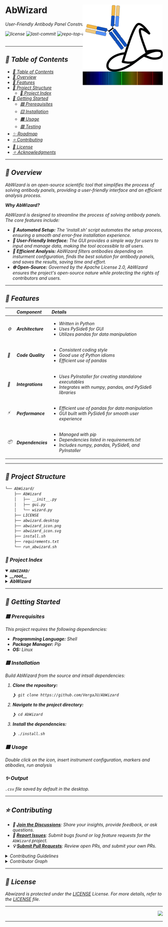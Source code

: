 <div id="top">

<!-- HEADER STYLE: MODERN -->
<div align="left" style="position: relative; width: 100%; height: 100%; ">

<img src="abwizard_icon.png" width="256" style="position: absolute; top: 0; right: 0;" alt="Project Logo"/>

# AbWizard

<em>User-Friendly Antibody Panel Constructor<em>

<!-- BADGES -->
<img src="https://img.shields.io/github/license/VergaJU/AbWizard?style=default&logo=opensourceinitiative&logoColor=white&color=0bbd1a" alt="license">
<img src="https://img.shields.io/github/last-commit/VergaJU/AbWizard?style=default&logo=git&logoColor=white&color=0bbd1a" alt="last-commit">
<img src="https://img.shields.io/github/languages/top/VergaJU/AbWizard?style=default&color=0bbd1a" alt="repo-top-language">
<img src="https://img.shields.io/github/languages/count/VergaJU/AbWizard?style=default&color=0bbd1a" alt="repo-language-count">

<!-- default option, no dependency badges. -->


<!-- default option, no dependency badges. -->

</div>
</div>
<br clear="right">

---

## 💎 Table of Contents

- [💎 Table of Contents](#-table-of-contents)
- [🔷 Overview](#-overview)
- [🔶 Features](#-features)
- [💠 Project Structure](#-project-structure)
    - [🔹 Project Index](#-project-index)
- [🔸 Getting Started](#-getting-started)
    - [🟦 Prerequisites](#-prerequisites)
    - [🟨 Installation](#-installation)
    - [🟧 Usage](#-usage)
    - [🟥 Testing](#-testing)
- [✨ Roadmap](#-roadmap)
- [⭐ Contributing](#-contributing)
- [💫 License](#-license)
- [✧ Acknowledgments](#-acknowledgments)

---

## 🔷 Overview

AbWizard is an open-source scientific tool that simplifies the process of solving antibody panels, providing a user-friendly interface and an efficient analysis process.

**Why AbWizard?**

AbWizard is designed to streamline the process of solving antibody panels. The core features include:

- **🔧 Automated Setup:** The 'install.sh' script automates the setup process, ensuring a smooth and error-free installation experience.
- **👥 User-Friendly Interface:** The GUI provides a simple way for users to input and manage data, making the tool accessible to all users.
- **🔬 Efficient Analysis:** AbWizard filters antibodies depending on insturment configuration, finds the best solution for antibody panels, and saves the results, saving time and effort.
- **🌐 Open-Source:** Governed by the Apache License 2.0, AbWizard ensures the project's open-source nature while protecting the rights of contributors and users.

---

## 🔶 Features

|      | Component       | Details                              |
| :--- | :-------------- | :----------------------------------- |
| ⚙️  | **Architecture**  | <ul><li>Written in Python</li><li>Uses PySide6 for GUI</li><li>Utilizes pandas for data manipulation</li></ul> |
| 🔩 | **Code Quality**  | <ul><li>Consistent coding style</li><li>Good use of Python idioms</li><li>Efficient use of pandas</li></ul> |
| 🔌 | **Integrations**  | <ul><li>Uses PyInstaller for creating standalone executables</li><li>Integrates with numpy, pandas, and PySide6 libraries</li></ul> |
| ⚡️  | **Performance**   | <ul><li>Efficient use of pandas for data manipulation</li><li>GUI built with PySide6 for smooth user experience</li></ul> |
| 📦 | **Dependencies**  | <ul><li>Managed with pip</li><li>Dependencies listed in requirements.txt</li><li>Includes numpy, pandas, PySide6, and PyInstaller</li></ul> |

---

## 💠 Project Structure

```sh
└── AbWizard/
    ├── AbWizard
    │   ├── __init__.py
    │   ├── gui.py
    │   └── wizard.py
    ├── LICENSE
    ├── abwizard.desktop
    ├── abwizard_icon.png
    ├── abwizard_icon.svg
    ├── install.sh
    ├── requirements.txt
    └── run_abwizard.sh
```

### 🔹 Project Index

<details open>
	<summary><b><code>ABWIZARD/</code></b></summary>
	<!-- __root__ Submodule -->
	<details>
		<summary><b>__root__</b></summary>
		<blockquote>
			<div class='directory-path' style='padding: 8px 0; color: #666;'>
				<code><b>⦿ __root__</b></code>
			<table style='width: 100%; border-collapse: collapse;'>
			<thead>
				<tr style='background-color: #f8f9fa;'>
					<th style='width: 30%; text-align: left; padding: 8px;'>File Name</th>
					<th style='text-align: left; padding: 8px;'>Summary</th>
				</tr>
			</thead>
				<tr style='border-bottom: 1px solid #eee;'>
					<td style='padding: 8px;'><b><a href='https://github.com/VergaJU/AbWizard/blob/master/abwizard.desktop'>abwizard.desktop</a></b></td>
					<td style='padding: 8px;'>- AbWizard.desktop serves as a desktop entry for the AbWizard application, a scientific tool designed to solve antibody panels<br>- It provides a user-friendly interface to launch the application, displaying an icon and a comment for user guidance<br>- Positioned within the Science and Biology categories, it enhances accessibility and organization of the application.</td>
				</tr>
				<tr style='border-bottom: 1px solid #eee;'>
					<td style='padding: 8px;'><b><a href='https://github.com/VergaJU/AbWizard/blob/master/run_abwizard.sh'>run_abwizard.sh</a></b></td>
					<td style='padding: 8px;'>- Run_abwizard.sh serves as the entry point for the AbWizard application<br>- It ensures the application is always launched from its root directory, checks for updates from the main branch on GitHub, activates the Python virtual environment, and initiates the GUI script<br>- Upon closure of the GUI, it deactivates the environment, signifying the end of the applications operation.</td>
				</tr>
				<tr style='border-bottom: 1px solid #eee;'>
					<td style='padding: 8px;'><b><a href='https://github.com/VergaJU/AbWizard/blob/master/LICENSE'>LICENSE</a></b></td>
					<td style='padding: 8px;'>- The LICENSE file provides the Apache License 2.0, which governs the use, reproduction, and distribution of the projects codebase<br>- It outlines the terms and conditions for contributions, derivative works, and the granting of copyright and patent licenses<br>- This license ensures the projects open-source nature while protecting the rights of contributors and users.</td>
				</tr>
				<tr style='border-bottom: 1px solid #eee;'>
					<td style='padding: 8px;'><b><a href='https://github.com/VergaJU/AbWizard/blob/master/install.sh'>install.sh</a></b></td>
					<td style='padding: 8px;'>- The install.sh script automates the setup process for the AbWizard application<br>- It checks for essential commands, sets up a Python virtual environment, installs necessary dependencies, and creates a.desktop launcher for easy access<br>- This ensures a smooth and error-free installation experience for users.</td>
				</tr>
				<tr style='border-bottom: 1px solid #eee;'>
					<td style='padding: 8px;'><b><a href='https://github.com/VergaJU/AbWizard/blob/master/requirements.txt'>requirements.txt</a></b></td>
					<td style='padding: 8px;'>- Requirements.txt outlines the necessary Python packages for the project, specifying versions to ensure compatibility<br>- It includes packages for data manipulation (numpy, pandas), application packaging (pyinstaller, altgraph), and user interface development (PySide6)<br>- This file is crucial for setting up a consistent development environment and for deploying the application.</td>
				</tr>
			</table>
		</blockquote>
	</details>
	<!-- AbWizard Submodule -->
	<details>
		<summary><b>AbWizard</b></summary>
		<blockquote>
			<div class='directory-path' style='padding: 8px 0; color: #666;'>
				<code><b>⦿ AbWizard</b></code>
			<table style='width: 100%; border-collapse: collapse;'>
			<thead>
				<tr style='background-color: #f8f9fa;'>
					<th style='width: 30%; text-align: left; padding: 8px;'>File Name</th>
					<th style='text-align: left; padding: 8px;'>Summary</th>
				</tr>
			</thead>
				<tr style='border-bottom: 1px solid #eee;'>
					<td style='padding: 8px;'><b><a href='https://github.com/VergaJU/AbWizard/blob/master/AbWizard/wizard.py'>wizard.py</a></b></td>
					<td style='padding: 8px;'>- Wizard.py in the AbWizard project serves as the main driver for the analysis process<br>- It filters antibodies based on compatibility with the instrument, finds the best solution for antibody panels, and saves the results to a CSV file<br>- The script operates by matching antibodies to lasers and emission channels, and recursively finding solutions for different marker combinations.</td>
				</tr>
				<tr style='border-bottom: 1px solid #eee;'>
					<td style='padding: 8px;'><b><a href='https://github.com/VergaJU/AbWizard/blob/master/AbWizard/gui.py'>gui.py</a></b></td>
					<td style='padding: 8px;'>- AbWizard/gui.py is a Graphical User Interface (GUI) for the Antibody Panel Solver application<br>- It provides a user-friendly interface for inputting and managing data related to lasers, filters, markers, and antibodies<br>- The GUI also includes a log output for tracking application processes and a button to initiate analysis<br>- It leverages the PySide6 library for GUI creation and the Wizard class for backend logic.</td>
				</tr>
			</table>
		</blockquote>
	</details>
</details>

---

## 🔸 Getting Started

### 🟦 Prerequisites

This project requires the following dependencies:

- **Programming Language:** Shell
- **Package Manager:** Pip
- **OS:** Linux

### 🟨 Installation

Build AbWizard from the source and intsall dependencies:

1. **Clone the repository:**

    ```sh
    ❯ git clone https://github.com/VergaJU/AbWizard
    ```

2. **Navigate to the project directory:**

    ```sh
    ❯ cd AbWizard
    ```

3. **Install the dependencies:**


	```sh
	❯ ./install.sh
	```

### 🟧 Usage

Double click on the icon, insert instrument configuration, markers and atibodies, run analysis


### ✨ Output

`.csv` file saved by default in the desktop.

---

## ⭐ Contributing

- **💬 [Join the Discussions](https://github.com/VergaJU/AbWizard/discussions)**: Share your insights, provide feedback, or ask questions.
- **🐛 [Report Issues](https://github.com/VergaJU/AbWizard/issues)**: Submit bugs found or log feature requests for the `AbWizard` project.
- **💡 [Submit Pull Requests](https://github.com/VergaJU/AbWizard/blob/main/CONTRIBUTING.md)**: Review open PRs, and submit your own PRs.

<details closed>
<summary>Contributing Guidelines</summary>

1. **Fork the Repository**: Start by forking the project repository to your github account.
2. **Clone Locally**: Clone the forked repository to your local machine using a git client.
   ```sh
   git clone https://github.com/VergaJU/AbWizard
   ```
3. **Create a New Branch**: Always work on a new branch, giving it a descriptive name.
   ```sh
   git checkout -b new-feature-x
   ```
4. **Make Your Changes**: Develop and test your changes locally.
5. **Commit Your Changes**: Commit with a clear message describing your updates.
   ```sh
   git commit -m 'Implemented new feature x.'
   ```
6. **Push to github**: Push the changes to your forked repository.
   ```sh
   git push origin new-feature-x
   ```
7. **Submit a Pull Request**: Create a PR against the original project repository. Clearly describe the changes and their motivations.
8. **Review**: Once your PR is reviewed and approved, it will be merged into the main branch. Congratulations on your contribution!
</details>

<details closed>
<summary>Contributor Graph</summary>
<br>
<p align="left">
   <a href="https://github.com{/VergaJU/AbWizard/}graphs/contributors">
      <img src="https://contrib.rocks/image?repo=VergaJU/AbWizard">
   </a>
</p>
</details>

---

## 💫 License

Abwizard is protected under the [LICENSE](https://choosealicense.com/licenses) License. For more details, refer to the [LICENSE](https://choosealicense.com/licenses/) file.

---


<div align="right">

[![][back-to-top]](#top)

</div>


[back-to-top]: https://img.shields.io/badge/-BACK_TO_TOP-151515?style=flat-square


---
